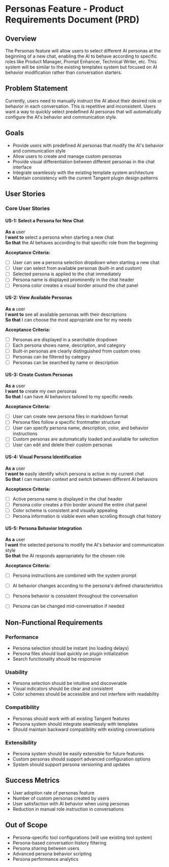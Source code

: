 # Personas Feature - Product Requirements Document (PRD)

## Overview
The Personas feature will allow users to select different AI personas at the beginning of a new chat, enabling the AI to behave according to specific roles like Product Manager, Prompt Enhancer, Technical Writer, etc. This system will be similar to the existing templates system but focused on AI behavior modification rather than conversation starters.

## Problem Statement
Currently, users need to manually instruct the AI about their desired role or behavior in each conversation. This is repetitive and inconsistent. Users want a way to quickly select predefined AI personas that will automatically configure the AI's behavior and communication style.

## Goals
- Provide users with predefined AI personas that modify the AI's behavior and communication style
- Allow users to create and manage custom personas
- Provide visual differentiation between different personas in the chat interface
- Integrate seamlessly with the existing template system architecture
- Maintain consistency with the current Tangent plugin design patterns

## User Stories

### Core User Stories

#### US-1: Select a Persona for New Chat
**As a** user  
**I want to** select a persona when starting a new chat  
**So that** the AI behaves according to that specific role from the beginning

**Acceptance Criteria:**
- [ ] User can see a persona selection dropdown when starting a new chat
- [ ] User can select from available personas (built-in and custom)
- [ ] Selected persona is applied to the chat immediately
- [ ] Persona name is displayed prominently in the chat header
- [ ] Persona color creates a visual border around the chat panel

#### US-2: View Available Personas
**As a** user  
**I want to** see all available personas with their descriptions  
**So that** I can choose the most appropriate one for my needs

**Acceptance Criteria:**
- [ ] Personas are displayed in a searchable dropdown
- [ ] Each persona shows name, description, and category
- [ ] Built-in personas are clearly distinguished from custom ones
- [ ] Personas can be filtered by category
- [ ] Personas can be searched by name or description

#### US-3: Create Custom Personas
**As a** user  
**I want to** create my own personas  
**So that** I can have AI behaviors tailored to my specific needs

**Acceptance Criteria:**
- [ ] User can create new persona files in markdown format
- [ ] Persona files follow a specific frontmatter structure
- [ ] User can specify persona name, description, color, and behavior instructions
- [ ] Custom personas are automatically loaded and available for selection
- [ ] User can edit and delete their custom personas

#### US-4: Visual Persona Identification
**As a** user  
**I want to** easily identify which persona is active in my current chat  
**So that** I can maintain context and switch between different AI behaviors

**Acceptance Criteria:**
- [ ] Active persona name is displayed in the chat header
- [ ] Persona color creates a thin border around the entire chat panel
- [ ] Color scheme is consistent and visually appealing
- [ ] Persona information is visible even when scrolling through chat history

#### US-5: Persona Behavior Integration
**As a** user  
**I want** the selected persona to modify the AI's behavior and communication style  
**So that** the AI responds appropriately for the chosen role

**Acceptance Criteria:**
- [ ] Persona instructions are combined with the system prompt
- [ ] AI behavior changes according to the persona's defined characteristics
- [ ] Persona behavior is consistent throughout the conversation
- [ ] Persona can be changed mid-conversation if needed




## Non-Functional Requirements

### Performance
- Persona selection should be instant (no loading delays)
- Persona files should load quickly on plugin initialization
- Search functionality should be responsive

### Usability
- Persona selection should be intuitive and discoverable
- Visual indicators should be clear and consistent
- Color schemes should be accessible and not interfere with readability

### Compatibility
- Personas should work with all existing Tangent features
- Persona system should integrate seamlessly with templates
- Should maintain backward compatibility with existing conversations

### Extensibility
- Persona system should be easily extensible for future features
- Custom personas should support advanced configuration options
- System should support persona versioning and updates

## Success Metrics
- User adoption rate of personas feature
- Number of custom personas created by users
- User satisfaction with AI behavior when using personas
- Reduction in manual role instruction in conversations

## Out of Scope
- Persona-specific tool configurations (will use existing tool system)
- Persona-based conversation history filtering
- Persona sharing between users
- Advanced persona behavior scripting
- Persona performance analytics 